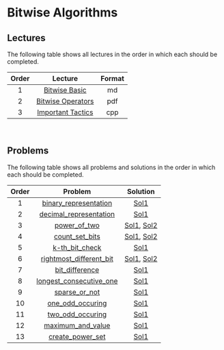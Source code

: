 # Bitwise Algorithms

## Lectures

The following table shows all lectures in the order in which each should be completed.

| Order | Lecture | Format |
|:---:|:---:|:---:|
| 1 | [Bitwise Basic](lectures/bitwise_basic.md) | md |
| 2 | [Bitwise Operators](lectures/bitwise_operators.txt) | pdf |
| 3 | [Important Tactics](lectures/important_tactics.cpp) | cpp |
<br>

## Problems

The following table shows all problems and solutions in the order in which each should be completed.

| Order | Problem | Solution |
|:---:|:---:|:---:|
| 1 | [binary_representation](problems/binary_representation.pdf) | [Sol1](solutions/binary_representation.cpp) |
| 2 | [decimal_representation](problems/decimal_representation.pdf) | [Sol1](solutions/decimal_representation.cpp) |
| 3 | [power_of_two](problems/power_of_two.pdf) | [Sol1](solutions/power_of_two-sol1.cpp), [Sol2](solutions/power_of_two-sol2.cpp) |
| 4 | [count_set_bits](problems/count_set_bits.pdf) | [Sol1](solutions/count_set_bits-sol1.cpp), [Sol2](solutions/count_set_bits-sol2.cpp) |
| 5 | [k-th_bit_check](problems/k-th_bit_check.pdf) | [Sol1](solutions/k-th_bit_check.cpp) |
| 6 | [rightmost_different_bit](problems/rightmost_different_bit.pdf) | [Sol1](solutions/rightmost_different_bit-sol1.cpp), [Sol2](solutions/rightmost_different_bit-sol2.cpp) |
| 7 | [bit_difference](problems/bit_difference.pdf) | [Sol1](solutions/bit_difference.cpp) |
| 8 | [longest_consecutive_one](problems/longest_consecutive_one.pdf) | [Sol1](solutions/longest_consecutive_one.cpp) |
| 9 | [sparse_or_not](problems/sparse_or_not.pdf) | [Sol1](solutions/sparse_or_not.cpp) |
| 10 | [one_odd_occuring](problems/one_odd_occuring.pdf) | [Sol1](solutions/one_odd_occuring.cpp) |
| 11 | [two_odd_occuring](problems/two_odd_occuring.pdf) | [Sol1](solutions/two_odd_occuring.cpp) |
| 12 | [maximum_and_value](problems/maximum_and_value.pdf) | [Sol1](solutions/maximum_and_value.cpp) |
| 13 | [create_power_set](problems/create_power_set.pdf) | [Sol1](solutions/create_power_set.cpp) |
